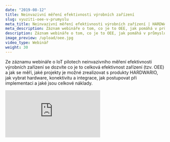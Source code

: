 ```yaml
---
date: "2019-08-12"
title: Neinvazivní měření efektivnosti výrobních zařízení
slug: vyuziti-oee-v-prumyslu
meta_title: Neinvazivní měření efektivnosti výrobních zařízení | HARDWARIO TV
meta_description: Záznam webináře o tom, co je to OEE, jak pomáhá v průmyslu a jak jej rychle nasadit.
description: Záznam webináře o tom, co je to OEE, jak pomáhá v průmyslu a jak jej rychle nasadit.
image_preview: /upload/oee.jpg
video_type: Webinář
weight: 30
---
```


Ze záznamu webináře o IoT pilotech neinvazivního měření efektivnosti výrobních zařízení se dozvíte co je to celková efektivnost zařízení (tzv. OEE) a jak se měří, jaké projekty je možné zrealizovat s produkty HARDWARIO, jak vybrat hardware, konektivitu a integrace, jak postupovat při implementaci a jaké jsou celkové náklady.

<div class = "video-container">
<iframe src="https://www.youtube.com/embed/cmfqGX_gtL4?modestbranding=1&amp;showinfo=0&amp;rel=0&amp;html5=1&amp;widgetid=2" frameborder="0" allow="accelerometer; autoplay; encrypted-media; gyroscope; picture-in-picture" allowfullscreen></iframe>
</div>
